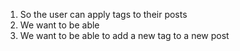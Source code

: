 1. So the user can apply tags to their posts 
2. We want to be able 
3. We want to be able to add a new tag to a new post